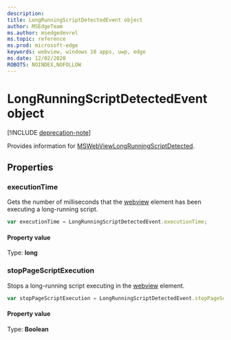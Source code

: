 ```yaml
---
description: 
title: LongRunningScriptDetectedEvent object
author: MSEdgeTeam
ms.author: msedgedevrel
ms.topic: reference
ms.prod: microsoft-edge
keywords: webview, windows 10 apps, uwp, edge
ms.date: 12/02/2020
ROBOTS: NOINDEX,NOFOLLOW
---
```

# LongRunningScriptDetectedEvent object  

[!INCLUDE [deprecation-note](../includes/deprecation-note.md)]  

Provides information for [MSWebViewLongRunningScriptDetected](../webview/index.md#mswebviewlongrunningscriptdetected).  

## Properties  

### executionTime  

Gets the number of milliseconds that the [webview](../webview/index.md) element has been executing a long-running script.  

```javascript
var executionTime = LongRunningScriptDetectedEvent.executionTime;
```  

#### Property value  

Type: **long**  

### stopPageScriptExecution  

Stops a long-running script executing in the [webview](../webview/index.md) element.  

```javascript
var stopPageScriptExecution = LongRunningScriptDetectedEvent.stopPageScriptExecution;
```  

#### Property value  

Type: **Boolean**  
